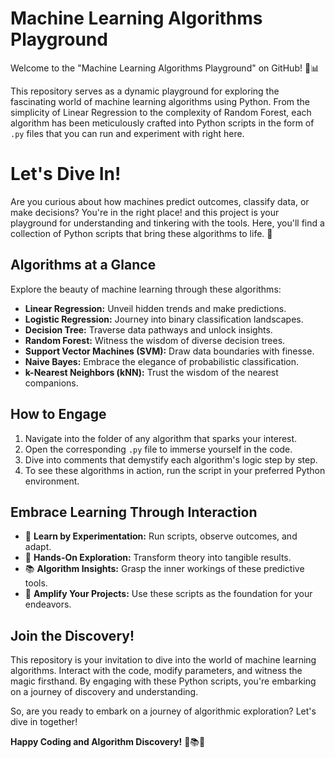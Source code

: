 # Machine Learning Algorithms Playground
Welcome to the "Machine Learning Algorithms Playground" on GitHub! 🚀📊

This repository serves as a dynamic playground for exploring the fascinating world of machine learning algorithms using Python. From the simplicity of Linear Regression to the complexity of Random Forest, each algorithm has been meticulously crafted into Python scripts in the form of `.py` files that you can run and experiment with right here.

# Let's Dive In!

Are you curious about how machines predict outcomes, classify data, or make decisions? You're in the right place! and this project is your playground for understanding and tinkering with the tools.  Here, you'll find a collection of Python scripts that bring these algorithms to life.
🚀


## Algorithms at a Glance

Explore the beauty of machine learning through these algorithms:

- **Linear Regression:** Unveil hidden trends and make predictions.
- **Logistic Regression:** Journey into binary classification landscapes.
- **Decision Tree:** Traverse data pathways and unlock insights.
- **Random Forest:** Witness the wisdom of diverse decision trees.
- **Support Vector Machines (SVM):** Draw data boundaries with finesse.
- **Naive Bayes:** Embrace the elegance of probabilistic classification.
- **k-Nearest Neighbors (kNN):** Trust the wisdom of the nearest companions.

## How to Engage

1. Navigate into the folder of any algorithm that sparks your interest.
2. Open the corresponding `.py` file to immerse yourself in the code.
3. Dive into comments that demystify each algorithm's logic step by step.
4. To see these algorithms in action, run the script in your preferred Python environment.

## Embrace Learning Through Interaction

- 🧠 **Learn by Experimentation:** Run scripts, observe outcomes, and adapt.
- 🚀 **Hands-On Exploration:** Transform theory into tangible results.
- 📚 **Algorithm Insights:** Grasp the inner workings of these predictive tools.
- 🎉 **Amplify Your Projects:** Use these scripts as the foundation for your endeavors.

## Join the Discovery!

This repository is your invitation to dive into the world of machine learning algorithms. Interact with the code, modify parameters, and witness the magic firsthand. By engaging with these Python scripts, you're embarking on a journey of discovery and understanding.

So, are you ready to embark on a journey of algorithmic exploration? Let's dive in together!

**Happy Coding and Algorithm Discovery!** 🤖📚🚀

